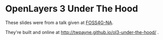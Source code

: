 # OpenLayers 3 Under The Hood

These slides were from a talk given at [FOSS4G-NA](http://foss4g-na.org/).

They're built and online at http://twpayne.github.io/ol3-under-the-hood/ .
